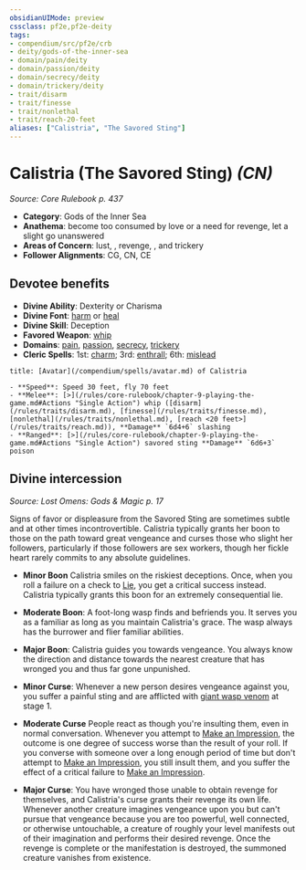 ```yaml
---
obsidianUIMode: preview
cssclass: pf2e,pf2e-deity
tags:
- compendium/src/pf2e/crb
- deity/gods-of-the-inner-sea
- domain/pain/deity
- domain/passion/deity
- domain/secrecy/deity
- domain/trickery/deity
- trait/disarm
- trait/finesse
- trait/nonlethal
- trait/reach-20-feet
aliases: ["Calistria", "The Savored Sting"]
---
```

# Calistria (The Savored Sting) *(CN)*  
*Source: Core Rulebook p. 437*  

- **Category**: Gods of the Inner Sea
- **Anathema**: become too consumed by love or a need for revenge, let a slight go unanswered
- **Areas of Concern**: lust, , revenge, , and trickery
- **Follower Alignments**: CG, CN, CE

## Devotee benefits

- **Divine Ability**: Dexterity or Charisma
- **Divine Font**: [harm](/compendium/spells/harm.md) or [heal](/compendium/spells/heal.md)
- **Divine Skill**: Deception
- **Favored Weapon**: [whip](/compendium/equipment/items/whip.md)
- **Domains**: [pain](/compendium/setting/domains.md#Pain), [passion](/compendium/setting/domains.md#Passion), [secrecy](/compendium/setting/domains.md#Secrecy), [trickery](/compendium/setting/domains.md#Trickery)
- **Cleric Spells**: 1st: [charm](/compendium/spells/charm.md); 3rd: [enthrall](/compendium/spells/enthrall.md); 6th: [mislead](/compendium/spells/mislead.md)

```ad-embed-avatar
title: [Avatar](/compendium/spells/avatar.md) of Calistria

- **Speed**: Speed 30 feet, fly 70 feet
- **Melee**: [>](/rules/core-rulebook/chapter-9-playing-the-game.md#Actions "Single Action") whip ([disarm](/rules/traits/disarm.md), [finesse](/rules/traits/finesse.md), [nonlethal](/rules/traits/nonlethal.md), [reach <20 feet>](/rules/traits/reach.md)), **Damage** `6d4+6` slashing
- **Ranged**: [>](/rules/core-rulebook/chapter-9-playing-the-game.md#Actions "Single Action") savored sting **Damage** `6d6+3` poison
```

## Divine intercession
*Source: Lost Omens: Gods & Magic p. 17*

Signs of favor or displeasure from the Savored Sting are sometimes subtle and at other times incontrovertible. Calistria typically grants her boon to those on the path toward great vengeance and curses those who slight her followers, particularly if those followers are sex workers, though her fickle heart rarely commits to any absolute guidelines.

- **Minor Boon** Calistria smiles on the riskiest deceptions. Once, when you roll a failure on a check to [Lie](/rules/actions/lie.md), you get a critical success instead. Calistria typically grants this boon for an extremely consequential lie.
- **Moderate Boon**: A foot-long wasp finds and befriends you. It serves you as a familiar as long as you maintain Calistria's grace. The wasp always has the burrower and flier familiar abilities.
- **Major Boon**: Calistria guides you towards vengeance. You always know the direction and distance towards the nearest creature that has wronged you and thus far gone unpunished.

- **Minor Curse**: Whenever a new person desires vengeance against you, you suffer a painful sting and are afflicted with [giant wasp venom](/compendium/equipment/items/giant-wasp-venom.md) at stage 1.
- **Moderate Curse** People react as though you're insulting them, even in normal conversation. Whenever you attempt to [Make an Impression](/rules/actions/make-an-impression.md), the outcome is one degree of success worse than the result of your roll. If you converse with someone over a long enough period of time but don't attempt to [Make an Impression](/rules/actions/make-an-impression.md), you still insult them, and you suffer the effect of a critical failure to [Make an Impression](/rules/actions/make-an-impression.md).
- **Major Curse**: You have wronged those unable to obtain revenge for themselves, and Calistria's curse grants their revenge its own life. Whenever another creature imagines vengeance upon you but can't pursue that vengeance because you are too powerful, well connected, or otherwise untouchable, a creature of roughly your level manifests out of their imagination and performs their desired revenge. Once the revenge is complete or the manifestation is destroyed, the summoned creature vanishes from existence.